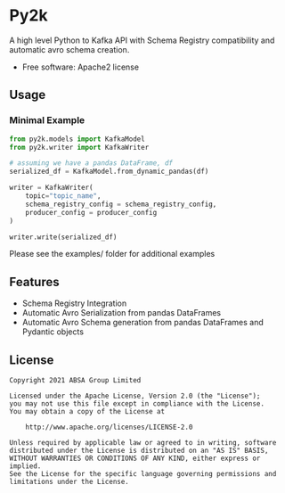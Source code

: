 # Py2k

A high level Python to Kafka API with Schema Registry compatibility and automatic avro schema creation.

- Free software: Apache2 license

## Usage

### Minimal Example

```python
from py2k.models import KafkaModel
from py2k.writer import KafkaWriter

# assuming we have a pandas DataFrame, df
serialized_df = KafkaModel.from_dynamic_pandas(df)

writer = KafkaWriter(
    topic="topic_name",
    schema_registry_config = schema_registry_config,
    producer_config = producer_config
)

writer.write(serialized_df)
```

Please see the examples/ folder for additional examples

## Features

- Schema Registry Integration
- Automatic Avro Serialization from pandas DataFrames
- Automatic Avro Schema generation from pandas DataFrames and Pydantic objects

## License

    Copyright 2021 ABSA Group Limited

    Licensed under the Apache License, Version 2.0 (the "License");
    you may not use this file except in compliance with the License.
    You may obtain a copy of the License at

        http://www.apache.org/licenses/LICENSE-2.0

    Unless required by applicable law or agreed to in writing, software
    distributed under the License is distributed on an "AS IS" BASIS,
    WITHOUT WARRANTIES OR CONDITIONS OF ANY KIND, either express or implied.
    See the License for the specific language governing permissions and
    limitations under the License.

